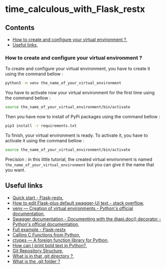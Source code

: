 # time_calculous_with_Flask_restx

<a name="contents"></a>
## Contents

* [How to create and configure your virtual environment ?](#how_to_create_and_configure_your_virtual_environment),
* [Useful links](#useful_links),

<a name="how_to_create_and_configure_your_virtual_environment"></a>
### How to create and configure your virtual environment ?

To create and configure your virtual environment, you have to create it using the command bellow :

```bash
python3 -m venv the_name_of_your_virtual_environment
```

You have to activate now your virtual environment for the first time using the command bellow :

```bash
source the_name_of_your_virtual_environment/bin/activate
```

Then you have now to install of PyPi packages using the command bellow :

```bash
pip3 install -r requirements.txt
```

To finish, your virtual environment is ready. To activate it, you have to activate it using the command bellow :

```bash
source the_name_of_your_virtual_environment/bin/activate
```

Precision : in this little tutorial, the created virtual environment is named `the_name_of_your_virtual_environment` but you can give it the name that you want.

<a name="useful_links"></a>
## Useful links

* [Quick start - Flask-restx](https://flask-restx.readthedocs.io/en/latest/quickstart.html),
* [How to edit Flask-plus default swagger-UI text - stack overflow](https://stackoverflow.com/questions/53237385/how-to-edit-flask-plus-default-swagger-ui-text),
* [venv — Creation of virtual environments - Python's official documentation](https://docs.python.org/3/library/venv.html),
* [Swagger documentation - Documenting with the @api.doc() decorator - Python's official documentation](https://flask-restx.readthedocs.io/en/latest/swagger.html),
* [Full example - Flask-restx](https://flask-restx.readthedocs.io/en/latest/example.html)
* [Calling C Functions from Python](https://www.digitalocean.com/community/tutorials/calling-c-functions-from-python),
* [ctypes — A foreign function library for Python](https://docs.python.org/3/library/ctypes.html),
* [How can I print bold text in Python?](https://stackoverflow.com/questions/8924173/how-can-i-print-bold-text-in-python),
* [Git Repository Structure](https://www.greengeeks.com/tutorials/git-repository-structure/),
* [What is in that .git directory ?](https://blog.meain.io/2023/what-is-in-dot-git/),
* [What is the .git folder ?](https://stackoverflow.com/questions/29217859/what-is-the-git-folder)
